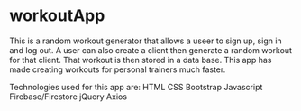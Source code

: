 # workoutApp

This is a random workout generator that allows a useer to sign up, sign in and log out.
A user can also create a client then generate a random workout for that client.
That workout is then stored in a data base.
This app has made creating workouts for personal trainers much faster.

Technologies used for this app are:
HTML
CSS
Bootstrap
Javascript
Firebase/Firestore
jQuery
Axios
